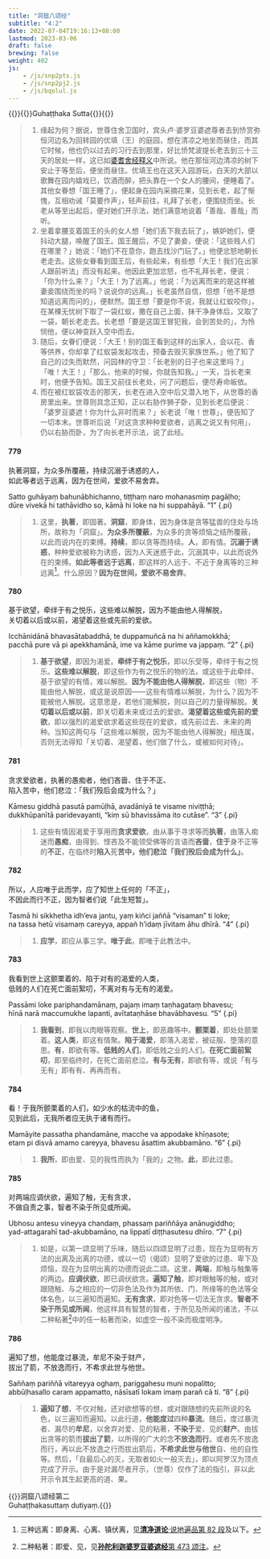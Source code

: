 ```yaml
---
title: "洞窟八颂经"
subtitle: "4:2"
date: 2022-07-04T19:16:13+08:00
lastmod: 2023-03-06
draft: false
brewing: false
weight: 402
js:
    - /js/snp2pts.js
    - /js/snp2pj2.js
    - /js/bqolul.js
---
```



{{<subtitle>}}{{<suttalink src="snp4.2">}}Guhaṭṭhaka Sutta{{</suttalink>}}{{</subtitle>}}

> 1. 缘起为何？据说，世尊住舍卫国时，宾头卢·婆罗豆婆遮尊者去到㤭赏弥恒河边名为回转园的优填（王）的庭园，想在清凉之地坐而昼住，而其它时候，他也仍以过去的习行去到那里，好比㤭梵波提长老去到三十三天的居处一样，这已如[婆耆舍经释义](../212/)中所说。他在那恒河边清凉的树下安止于等至后，便坐而昼住。优填王也在这天入园游玩，白天的大部以歌舞在园内嬉戏已，饮酒而醉，把头靠在一个女人的腰间，便睡着了。其他女眷想「国王睡了」，便起身在园内采摘花果，见到长老，起了惭愧，互相劝诫「莫要作声」，轻声前往，礼拜了长老，便围绕而坐。长老从等至出起后，便对她们开示法，她们满意地说着「善哉、善哉」而听。
> 1. 坐着拿腰支着国王的头的女人想「她们丢下我去玩了」，嫉妒她们，便抖动大腿，唤醒了国王。国王醒后，不见了妻妾，便说：「这些贱人们在哪里？」她说：「她们不在意你，跑去找沙门玩了。」他便忿怒地朝长老走去。这些女眷看到国王后，有些起来，有些想「大王！我们在出家人跟前听法」而没有起来。他因此更加忿怒，也不礼拜长老，便说：「你为什么来？」「大王！为了远离。」他说：「为远离而来的是这样被妻妾围绕而坐的吗？说说你的远离。」长老虽然自信，但想「他不是想知道远离而问的」，便默然。国王想「要是你不说，我就让红蚁咬你」，在某棵无忧树下取了一袋红蚁，撒在自己上面，抹干净身体后，又取了一袋，朝长老走去。长老想「要是这国王冒犯我，会到苦处的」，为怜悯他，便以神变跃入空中而去。
> 1. 随后，女眷们便说：「大王！别的国王看到这样的出家人，会以花、香等供养，你却拿了红蚁袋发起攻击，预备去毁灭家族世系。」他了知了自己的过失而默然，问园林的守卫：「长老别的日子也来这里吗？」「唯！大王！」「那么，他来的时候，你就告知我。」一天，当长老来时，他便予告知。国王又前往长老处，问了问题后，便尽寿命皈依。
> 1. 而在被红蚁袋攻击的那天，长老在进入空中后又潜入地下，从世尊的香房里出来。世尊则具念正知，正以右胁作狮子卧，见到长老后便说：「婆罗豆婆遮！你为什么非时而来？」长老说「唯！世尊」，便告知了一切本末。世尊听后说「对这贪求种种爱欲者，远离之说又有何用」，仍以右胁而卧，为了向长老开示法，说了此经。

#### 779

执著洞窟，为众多所覆蔽，持续沉溺于诱惑的人，  
如此等者远于远离，因为在世间，爱欲不易舍弃。

Satto guhāyaṃ bahunābhichanno, tiṭṭhaṃ naro mohanasmiṃ pagāḷho;  
dūre vivekā hi tathāvidho so, kāmā hi loke na hi suppahāyā. <q>1</q>
{.pi}

> 1. 这里，**执著**，即固著。**洞窟**，即身体，因为身体是贪等猛兽的住处与场所，故称为「洞窟」。**为众多所覆蔽**，为众多的贪等烦恼之结所覆蔽，以此而说内在的束缚。**持续**，即以贪等而持续。**人**，即有情。**沉溺于诱惑**，种种爱欲被称为诱惑，因为人天迷惑于此，沉溺其中，以此而说外在的束缚。**如此等者远于远离**，即这样的人远于、不近于身离等的三种远离[^779-1]。什么原因？**因为在世间，爱欲不易舍弃**。

[^779-1]: 三种远离：即身离、心离、镇伏离，见[**清净道论**·说地遍品第 82 段](/visuddhimagga/04/#82)及以下。

#### 780

基于欲望，牵绊于有之悦乐，这些难以解脱，因为不能由他人得解脱，  
关切着以后或以前，渴望着这些或先前的爱欲。

Icchānidānā bhavasātabaddhā, te duppamuñcā na hi aññamokkhā;  
pacchā pure vā pi apekkhamānā, ime va kāme purime va jappaṃ. <q>2</q>
{.pi}

> 1. **基于欲望**，即因为渴爱。**牵绊于有之悦乐**，即以乐受等，牵绊于有之悦乐。**这些难以解脱**，即这些作为有之悦乐的物的法，或这些于此牵绊、基于欲望的有情，难以解脱。**因为不能由他人得解脱**，即这些（物）不能由他人解脱，或这是说原因——这些有情难以解脱，为什么？因为不能被他人解脱。这意思是，若他们能解脱，则以自己的力量得解脱。**关切着以后或以前**，即关切着未来或过去的爱欲。**渴望着这些或先前的爱欲**，即以强烈的渴爱欲求着这些现在的爱欲，或先前过去、未来的两种。当知这两句与「这些难以解脱，因为不能由他人得解脱」相连属，否则无法得知「关切着、渴望着，他们做了什么，或被如何对待」。

#### 781

贪求爱欲者，执著的愚痴者，他们吝啬、住于不正、  
陷入苦中，他们悲泣：「我们殁后会成为什么？」

Kāmesu giddhā pasutā pamūḷhā, avadāniyā te visame niviṭṭhā;  
dukkhūpanītā paridevayanti, “kiṃ sū bhavissāma ito cutāse”. <q>3</q>
{.pi}

> 1. 这些有情因渴爱于享用而**贪求爱欲**，由从事于寻求等而**执著**，由落入痴迷而**愚痴**，由得到、悭吝及不能领受佛等的言语而**吝啬**，**住于**身不正等的**不正**，在临终时**陷入**死**苦中，他们悲泣「我们殁后会成为什么」**。

#### 782

所以，人应唯于此而学，应了知世上任何的「不正」，  
不因此而行不正，因为智者们说「此生短暂」。

Tasmā hi sikkhetha idh’eva jantu, yaṃ kiñci jaññā “visaman” ti loke;  
na tassa hetū visamaṃ careyya, appañ h’idaṃ jīvitam āhu dhīrā. <q>4</q>
{.pi}

> 1. **应学**，即应从事三学。**唯于此**，即唯于此教法中。

#### 783

我看到世上这颤栗着的、陷于对有的渴爱的人类，  
低贱的人们在死亡面前絮叨，不离对有与无有的渴爱。

Passāmi loke pariphandamānaṃ, pajaṃ imaṃ taṇhagataṃ bhavesu;  
hīnā narā maccumukhe lapanti, avītataṇhāse bhavābhavesu. <q>5</q>
{.pi}

> 1. **我看到**，即我以肉眼等观察。**世上**，即恶趣等中。**颤栗着**，即处处颤栗着。**这人类**，即这有情聚。**陷于渴爱**，即落入渴爱，被征服、堕落的意思。**有**，即欲有等。**低贱的人们**，即低贱之业的人们。**在死亡面前絮叨**，即至临终时，在死亡面前悲泣。**有与无有**，即欲有等，或说「有与无有」即有有、再再而有。

#### 784

看！于我所颤栗着的人们，如少水的枯流中的鱼，  
见到此后，无我所者应无执于诸有而行。

Mamāyite passatha phandamāne, macche va appodake khīṇasote;  
etam pi disvā amamo careyya, bhavesu āsattim akubbamāno. <q>6</q>
{.pi}

> 1. **我所**，即由爱、见的我性而执为「我的」之物。**此**，即此过患。

#### 785

对两端应调伏欲，遍知了触，无有贪求，  
不做自责之事，智者不染于所见或所闻。

Ubhosu antesu vineyya chandaṃ, phassaṃ pariññāya anānugiddho;  
yad-attagarahī tad-akubbamāno, na lippatī diṭṭhasutesu dhīro. <q>7</q>
{.pi}

> 1. 如是，以第一颂显明了乐味，随后以四颂显明了过患，现在为显明有方法的出离及出离的功德，或以一切（偈颂）显明了爱欲的过患、卑下及烦恼，现在为显明出离的功德而说此二颂。这里，**两端**，即触与触集等的两边。**应调伏欲**，即已调伏欲贪。**遍知了触**，即对眼触等的触，或对跟随触、与之相应的一切非色法及作为其所依、门、所缘等的色法等全体名色，以三遍知而遍知。**无有贪求**，即对色等一切法无贪求。**智者不染于所见或所闻**，他这样具有智慧的智者，于所见及所闻的诸法，不以二种粘著[^785-1]中的任一粘著而染，如虚空一般不染而极度明净。

[^785-1]: 二种粘著：即爱、见，见[**孙陀利迦婆罗豆婆遮经**第 473 颂注](../304/#473)。

#### 786

遍知了想，他能度过暴流，牟尼不染于财产，  
拔出了箭，不放逸而行，不希求此世与他世。

Saññaṃ pariññā vitareyya oghaṃ, pariggahesu muni nopalitto;  
abbūḷhasallo caram appamatto, nāsīsatī lokam imaṃ parañ cā ti. <q>8</q>
{.pi}

> 1. **遍知了想**，不仅对触，还对欲想等的想，或对跟随想的先前所说的名色，以三遍知而遍知。以此行道，**他能度过**四种**暴流**。随后，度过暴流者、漏尽的**牟尼**，以舍弃对爱、见的粘著，**不染于**爱、见的**财产**。由拔出贪等的箭而**拔出了箭**，以所得的广大的念**不放逸而行**。或者先不放逸而行，再以此不放逸之行而拔出箭后，**不希求此世与他世**自、他的自性等。然后，「自最后心的灭，无取者如火一般灭去」，即以阿罗汉为顶点完成了开示。由于是对漏尽者开示，（世尊）仅作了法的指引，非以此开示令其生起更高的道、果。


{{<eof>}}洞窟八颂经第二<br>Guhaṭṭhakasuttaṃ dutiyaṃ.{{</eof>}}